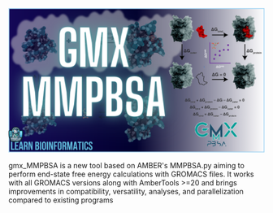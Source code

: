 
<p align="center">
  <img src="/MMPBSA.png" title="hover text">
</p>

gmx_MMPBSA is a new tool based on AMBER's MMPBSA.py aiming to perform end-state free energy calculations with GROMACS files. It works with all GROMACS versions along with AmberTools >=20 and brings improvements in compatibility, versatility, analyses, and parallelization compared to existing programs <br>


